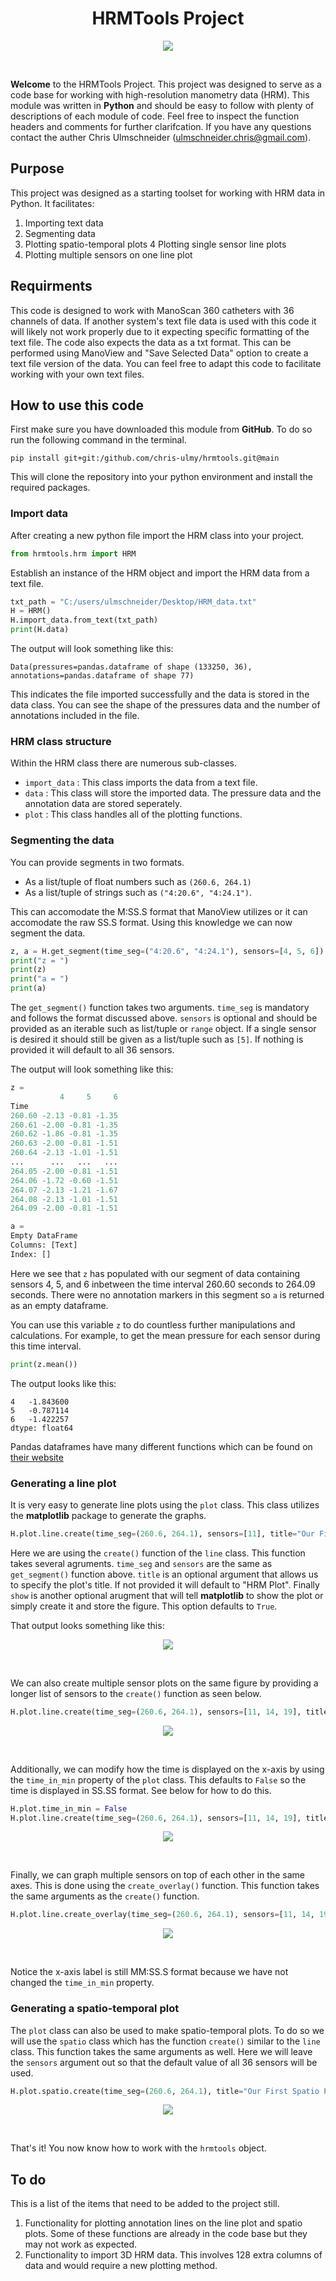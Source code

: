 <h1 align="center">HRMTools Project</h1>
<p align="center">
<img src="./images/UWLogo2.jpg"> 
</p> <br>

**Welcome** to the HRMTools Project. This project was designed to serve as a code base for working with high-resolution manometry data (HRM). This module was written in **Python** and should be easy to follow with plenty of descriptions of each module of code. Feel free to inspect the function headers and comments for further clarifcation. If you have any questions contact the auther Chris Ulmschneider (ulmschneider.chris@gmail.com).
## Purpose
This project was designed as a starting toolset for working with HRM data in Python. It facilitates:
1. Importing text data 
2. Segmenting data 
3. Plotting spatio-temporal plots
4 Plotting single sensor line plots
5. Plotting multiple sensors on one line plot
## Requirments
This code is designed to work with ManoScan 360 catheters with 36 channels of data. If another system's text file data is used with this code it will likely not work properly due to it expecting specific formatting of the text file. The code also expects the data as a txt format. This can be performed using ManoView and "Save Selected Data" option to create a text file version of the data. You can feel free to adapt this code to facilitate working with your own text files. 
## How to use this code
First make sure you have downloaded this module from **GitHub**. To do so run the following command in the terminal. 
```
pip install git+git:/github.com/chris-ulmy/hrmtools.git@main
```
This will clone the repository into your python environment and install the required packages. <br>

### Import data
After creating a new python file import the HRM class into your project.
```python
from hrmtools.hrm import HRM
```
Establish an instance of the HRM object and import the HRM data from a text file.
```python
txt_path = "C:/users/ulmschneider/Desktop/HRM_data.txt"
H = HRM()
H.import_data.from_text(txt_path)
print(H.data)
```
The output will look something like this:
```
Data(pressures=pandas.dataframe of shape (133250, 36), annotations=pandas.dataframe of shape 77)
```
This indicates the file imported successfully and the data is stored in the data class. You can see the shape of the pressures data and the number of annotations included in the file.

### HRM class structure
Within the HRM class there are numerous sub-classes.
 - `import_data` : This class imports the data from a text file.
 - `data` : This class will store the imported data. The pressure data and the annotation data are stored seperately.
 - `plot` : This class handles all of the plotting functions.

### Segmenting the data
You can provide segments in two formats. 
 - As a list/tuple of float numbers such as `(260.6, 264.1)`
 - As a list/tuple of strings such as `("4:20.6", "4:24.1")`. 

This can accomodate the M:SS.S format that ManoView utilizes or it  can accomodate the raw SS.S format. Using this knowledge we can now segment the data. 
```python
z, a = H.get_segment(time_seg=("4:20.6", "4:24.1"), sensors=[4, 5, 6])
print("z = ")
print(z)
print("a = ")
print(a)
```
The `get_segment()` function takes two arguments. `time_seg` is mandatory and follows the format discussed above. `sensors` is optional and should be provided as an iterable such as list/tuple or `range` object. If a single sensor is desired it should still be given as a list/tuple such as `[5]`. If nothing is provided it will default to all 36 sensors. <br>

The output will look something like this:
```python
z = 
           4     5     6
Time                    
260.60 -2.13 -0.81 -1.35
260.61 -2.00 -0.81 -1.35
260.62 -1.86 -0.81 -1.35
260.63 -2.00 -0.81 -1.51
260.64 -2.13 -1.01 -1.51
...      ...   ...   ...
264.05 -2.00 -0.81 -1.51
264.06 -1.72 -0.60 -1.51
264.07 -2.13 -1.21 -1.67
264.08 -2.13 -1.01 -1.51
264.09 -2.00 -0.81 -1.51

a = 
Empty DataFrame
Columns: [Text]
Index: []
```

Here we see that `z` has populated with our segment of data containing sensors 4, 5, and 6 inbetween the time interval 260.60 seconds to 264.09 seconds. There were no annotation markers in this segment so `a` is returned as an empty dataframe. <br>

You can use this variable `z` to do countless further manipulations and calculations. For example, to get the mean pressure for each sensor during this time interval.
```python
print(z.mean())
```
The output looks like this:
```
4   -1.843600
5   -0.787114
6   -1.422257
dtype: float64
```
Pandas dataframes have many different functions which can be found on [their website](https://pandas.pydata.org/docs/reference/api/pandas.DataFrame.html) <br>

### Generating a line plot
It is very easy to generate line plots using the `plot` class. This class utilizes the **matplotlib** package to generate the graphs.
```python
H.plot.line.create(time_seg=(260.6, 264.1), sensors=[11], title="Our First Line Plot", show=True)
```
Here we are using the `create()` function of the `line` class. This function takes several agruments. `time_seg` and `sensors` are the same as `get_segment()` function above. `title` is an optional argument that allows us to specify the plot's title. If not provided it will default to "HRM Plot". Finally `show` is another optional arugment that will tell **matplotlib** to show the plot or simply create it and store the figure. This option defaults to `True`. <br>

That output looks something like this:
<p align="center">
<img src="./images/OurFirstLinePlot.jpg"> 
</p> <br>

We can also create multiple sensor plots on the same figure by providing a longer list of sensors to the `create()` function as seen below.
```python
H.plot.line.create(time_seg=(260.6, 264.1), sensors=[11, 14, 19], title="Our Second Line Plot", show=True)
```
<p align="center">
<img src="./images/OurSecondLinePlot.jpg"> 
</p> <br>

Additionally, we can modify how the time is displayed on the x-axis by using the `time_in_min` property of the `plot` class. This defaults to `False` so the time is displayed in SS.SS format. See below for how to do this. 
```python
H.plot.time_in_min = False
H.plot.line.create(time_seg=(260.6, 264.1), sensors=[11, 14, 19], title="Our Third Line Plot", show=True)
```
<p align="center">
<img src="./images/OurThirdLinePlot.jpg"> 
</p> <br>

Finally, we can graph multiple sensors on top of each other in the same axes. This is done using the `create_overlay()` function. This function takes the same arguments as the `create()` function.
```python
H.plot.line.create_overlay(time_seg=(260.6, 264.1), sensors=[11, 14, 19], title="Our Fourth Line Plot", show=True)
```
<p align="center">
<img src="./images/OurFourthLinePlot.jpg"> 
</p> <br>

Notice the x-axis label is still MM:SS.S format because we have not changed the `time_in_min` property.

### Generating a spatio-temporal plot
The `plot` class can also be used to make spatio-temporal plots. To do so we will use the `spatio` class which has the function `create()` similar to the `line` class. This function takes the same arguments as well. Here we will leave the `sensors` argument out so that the default value of all 36 sensors will be used. 
```python
H.plot.spatio.create(time_seg=(260.6, 264.1), title="Our First Spatio Plot", show=True)
```
<p align="center">
<img src="./images/OurFirstSpatioPlot.jpg"> 
</p> <br>

That's it! You now know how to work with the `hrmtools` object. 

## To do
This is a list of the items that need to be added to the project still.
1. Functionality for plotting annotation lines on the line plot and spatio plots. Some of these functions are already in the code base but they may not work as expected.
2. Functionality to import 3D HRM data. This involves 128 extra columns of data and would require a new plotting method. 